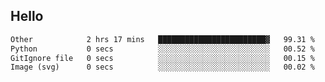 ## Hello
<!--START_SECTION:waka-->

```txt
Other            2 hrs 17 mins   ████████████████████████▓   99.31 %
Python           0 secs          ░░░░░░░░░░░░░░░░░░░░░░░░░   00.52 %
GitIgnore file   0 secs          ░░░░░░░░░░░░░░░░░░░░░░░░░   00.15 %
Image (svg)      0 secs          ░░░░░░░░░░░░░░░░░░░░░░░░░   00.02 %
```

<!--END_SECTION:waka-->
